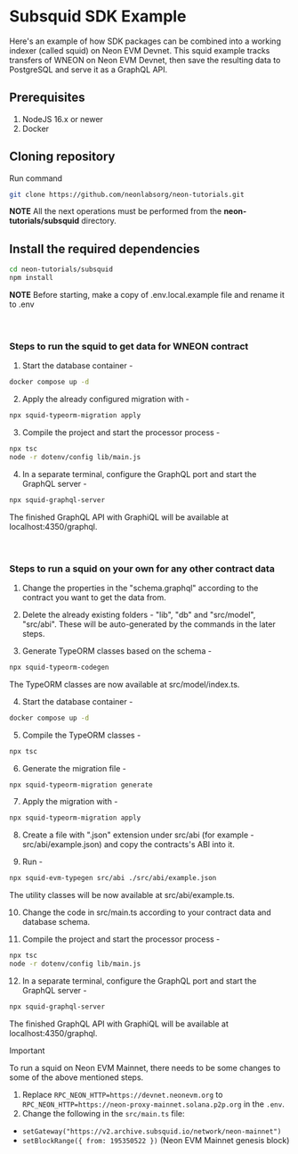 # Subsquid SDK Example

Here's an example of how SDK packages can be combined into a working indexer (called squid) on Neon EVM Devnet.
This squid example tracks transfers of WNEON on Neon EVM Devnet, then save the resulting data to PostgreSQL and serve it as a GraphQL API.

## Prerequisites

1. NodeJS 16.x or newer
2. Docker

## Cloning repository

Run command

```sh
git clone https://github.com/neonlabsorg/neon-tutorials.git
```

**NOTE** All the next operations must be performed from the **neon-tutorials/subsquid** directory.

## Install the required dependencies

```sh
cd neon-tutorials/subsquid
npm install
```

**NOTE** Before starting, make a copy of .env.local.example file and rename it to .env
<br><br><br>

### Steps to run the squid to get data for WNEON contract

1. Start the database container -

```sh
docker compose up -d
```

2. Apply the already configured migration with -

```sh
npx squid-typeorm-migration apply
```

3. Compile the project and start the processor process -

```sh
npx tsc
node -r dotenv/config lib/main.js
```

4. In a separate terminal, configure the GraphQL port and start the GraphQL server -

```sh
npx squid-graphql-server
```

The finished GraphQL API with GraphiQL will be available at localhost:4350/graphql.
<br><br><br>

### Steps to run a squid on your own for any other contract data

1. Change the properties in the "schema.graphql" according to the contract you want to get the data from.

2. Delete the already existing folders - "lib", "db" and "src/model", "src/abi". These will be auto-generated by the commands in the later steps.

3. Generate TypeORM classes based on the schema -

```sh
npx squid-typeorm-codegen
```

The TypeORM classes are now available at src/model/index.ts.

4. Start the database container -

```sh
docker compose up -d
```

5. Compile the TypeORM classes -

```sh
npx tsc
```

6. Generate the migration file -

```sh
npx squid-typeorm-migration generate
```

7. Apply the migration with -

```sh
npx squid-typeorm-migration apply
```

8. Create a file with ".json" extension under src/abi (for example - src/abi/example.json) and copy the contracts's ABI into it.

9. Run -

```sh
npx squid-evm-typegen src/abi ./src/abi/example.json
```

The utility classes will be now available at src/abi/example.ts.

10. Change the code in src/main.ts according to your contract data and database schema.

11. Compile the project and start the processor process -

```sh
npx tsc
node -r dotenv/config lib/main.js
```

12. In a separate terminal, configure the GraphQL port and start the GraphQL server -

```sh
npx squid-graphql-server
```

The finished GraphQL API with GraphiQL will be available at localhost:4350/graphql.

> [!IMPORTANT]  
> To run a squid on Neon EVM Mainnet, there needs to be some changes to some of the above mentioned steps.
>
> 1.  Replace `RPC_NEON_HTTP=https://devnet.neonevm.org` to `RPC_NEON_HTTP=https://neon-proxy-mainnet.solana.p2p.org` in the `.env`.
> 2.  Change the following in the `src/main.ts` file:
>
> - `setGateway("https://v2.archive.subsquid.io/network/neon-mainnet")`
> - `setBlockRange({ from: 195350522 })` (Neon EVM Mainnet genesis block)
